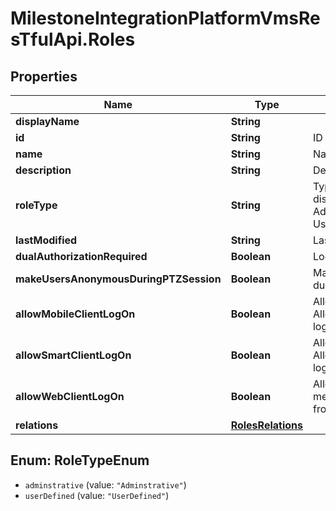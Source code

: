 # MilestoneIntegrationPlatformVmsResTfulApi.Roles

## Properties
Name | Type | Description | Notes
------------ | ------------- | ------------- | -------------
**displayName** | **String** |  | [optional] 
**id** | **String** | ID | [optional] 
**name** | **String** | Name | [optional] 
**description** | **String** | Description | [optional] 
**roleType** | **String** | Type of role. Value map to display names:  Adminstrative&#x3D;Adminstrative   UserDefined&#x3D;UserDefined    | [optional] 
**lastModified** | **String** | Last modified | [optional] 
**dualAuthorizationRequired** | **Boolean** | Login authorization required | [optional] 
**makeUsersAnonymousDuringPTZSession** | **Boolean** | Make users anonymous during PTZ session | [optional] 
**allowMobileClientLogOn** | **Boolean** | Allow Mobile Client login. Allow members of the role to log in from a Mobile Client | [optional] 
**allowSmartClientLogOn** | **Boolean** | Allow Smart Client login. Allow members of the role to log in from a Smart Client | [optional] 
**allowWebClientLogOn** | **Boolean** | Allow Web Client login. Allow members of the role to log in from a Web Client | [optional] 
**relations** | [**RolesRelations**](RolesRelations.md) |  | [optional] 

<a name="RoleTypeEnum"></a>
## Enum: RoleTypeEnum

* `adminstrative` (value: `"Adminstrative"`)
* `userDefined` (value: `"UserDefined"`)

